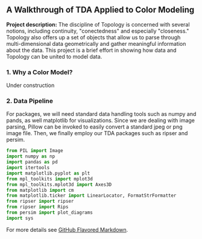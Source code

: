 ## A Walkthrough of TDA Applied to Color Modeling

**Project description:** The discipline of Topology is concerned with several notions, including continuity, "conectedness" and especially "closeness." Topology also offers up a set of objects that allow us to parse through multi-dimensional data geometrically and gather meaningful information about the data. This project is a brief effort in showing how data and Topology can be united to model data. 

### 1. Why a Color Model?

Under construction

### 2. Data Pipeline
For packages, we will need standard data handling tools such as numpy and pands, as well matplotlib for visualizations. Since we are dealing with image parsing, Pillow can be invoked to easily convert a standard jpeg or png image file. Then, we finally employ our TDA packages such as ripser and persim.

```python
from PIL import Image
import numpy as np
import pandas as pd
import itertools
import matplotlib.pyplot as plt
from mpl_toolkits import mplot3d
from mpl_toolkits.mplot3d import Axes3D
from matplotlib import cm
from matplotlib.ticker import LinearLocator, FormatStrFormatter
from ripser import ripser
from ripser import Rips
from persim import plot_diagrams
import sys
```

For more details see [GitHub Flavored Markdown](https://guides.github.com/features/mastering-markdown/).
